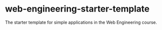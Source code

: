 # web-engineering-starter-template
The starter template for simple applications in the Web Engineering course.
